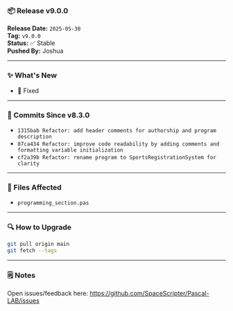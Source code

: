 ### 📦 Release v9.0.0

**Release Date:** `2025-05-30`  
**Tag:** `v9.0.0`  
**Status:** ✅ Stable  
**Pushed By:** Joshua

---

### ✨ What's New
- 🔧 Fixed

---

### 🧾 Commits Since v8.3.0
- `1315bab Refactor: add header comments for authorship and program description`
- `87ca434 Refactor: improve code readability by adding comments and formatting variable initialization`
- `cf2a39b Refactor: rename program to SportsRegistrationSystem for clarity`

---

### 📁 Files Affected
- `programming_section.pas`

---

### 🔍 How to Upgrade
```bash
git pull origin main
git fetch --tags
```

---

### 🗒️ Notes
Open issues/feedback here: <https://github.com/SpaceScripter/Pascal-LAB/issues>
